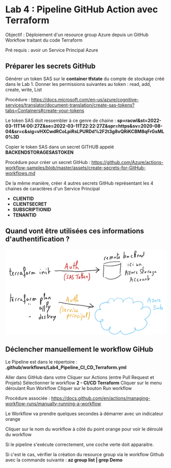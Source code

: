 # Lab 4 : Pipeline GitHub Action avec Terraform

Objectif : Déploiement d'un resource group Azure depuis un GitHub Workflow traitant du code Terraform

Pré requis : avoir un Service Principal Azure 

## Préparer les secrets  GitHub

Générer un token SAS sur le **container tfstate** du compte de stockage créé dans le Lab 1. Donner les permissions suivantes au token : read, add, create, write, List

Procédure : https://docs.microsoft.com/en-us/azure/cognitive-services/translator/document-translation/create-sas-tokens?tabs=Containers#create-your-tokens

Le token SAS doit ressembler à ce genre de chaine :  __sp=racwl&st=2022-03-11T14:00:27Z&se=2022-03-11T22:22:27Z&spr=https&sv=2020-08-04&sr=c&sig=vHXCwdRCoLpiRsLPURDd%2F2t3g8vQRiKCBM8qFrGsML0%3D__

Copier le token SAS dans un secret GITHUB appelé **BACKENDSTORAGESASTOKEN**

Procédure pour créer un secret GitHub : https://github.com/Azure/actions-workflow-samples/blob/master/assets/create-secrets-for-GitHub-workflows.md

De la même manière, créer 4 autres secrets GitHub représentant les 4 chaines de caractères d'un Service Principal
- **CLIENTID**
- **CLIENTSECRET**
- **SUBSCRIPTIONID**
- **TENANTID**

## Quand vont être utilisées ces informations d'authentification ?

<img width='1024' src='../../images/terraformworkflow-et-authentification.jpg'/>

## Déclencher manuellement le workflow GiHub 

Le Pipeline est dans le répertoire : **.github/workflows/Lab4_Pipeline_CI_CD_Terraform.yml**

Aller dans GitHub dans votre
Cliquer sur Actions (entre Pull Request et Projets)
Sélectionner le workflow **2 - CI/CD Terraform**
Cliquer sur le menu déroulant Run Workflow
Cliquer sur le bouton Run workflow

Procédure associée : https://docs.github.com/en/actions/managing-workflow-runs/manually-running-a-workflow

Le Workflow va prendre quelques secondes à démarrer avec un indicateur orange

Cliquer sur le nom du workflow à côté du point orange pour voir le déroulé du workflow

Si le pipeline s'exécute correctement, une coche verte doit apparaitre.

Si c'est le cas, vérifier la création du resource group via le workflow Github avec la commande suivante : **az group list | grep Demo**
